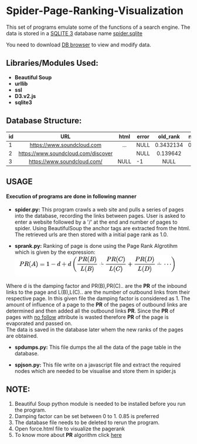 # Spider-Page-Ranking-Visualization
This set of programs emulate some of the functions of a search engine. The data is stored in a [SQLITE 3](https://www.sqlite.org) database name [spider.sqlite](../blob/master/spider.sqlite)

You need to download [DB browser](https://sqlitebrowser.org/dl/) to view and modify data.

## Libraries/Modules Used:
* **Beautiful Soup**
* **urllib**
* **ssl**
* **D3.v2.js**
* **sqlite3**
## Database Structure:

| id| URL                      | html            | error        | old_rank    | new_rank |  
|---|:--------------------------:|:---------------:|--------------|:-----------:|---------:|
| 1 | https://www.soundcloud.com | <html><head>... | NULL         | 0.3432134   | 0.289767 |
| 2 | https://www.soundcloud.com/discover | <!DOCTYPE html> | NULL         | 0.139642    | 0.14221  |
| 3 | https://www.soundcloud.com/ | NULL            | -1           | NULL        | 1.0      |  

## USAGE
#### Execution of programs are done in following manner
* **spider.py:** This program crawls a web site and pulls a series of pages into the database, recording the links between pages. User is asked to enter a website followed by a '/' at the end and number of pages to spider. Using BeautifulSoup the anchor tags are extracted from the html. The retrieved urls are then stored with a initial page rank as 1.0. 

* **sprank.py:** Ranking of page is done using the Page Rank Algrotihm which is given by the expression: ![alt text](Screenshots/pagerank.PNG "Page rank Algorithm")

Where d is the damping factor and PR(B),PR(C).. are the **PR** of the inbound links to the page and L(B),L(C).. are the number of outbound links from their respective page. In this given file the damping factor is considered as 1. The amount of influence of a page to the **PR** of the pages of outbound links are determined and then added all the outbound links **PR**. Since the **PR** of pages with [no follow](https://en.wikipedia.org/wiki/Nofollow) attribute is wasted therefore **PR** of the page is evaporated and passed on.   
The data is saved in the database later whem the new ranks of the pages are obtained.

* **spdumps.py:** This file dumps the all the data of the page table in the database.

* **spjson.py:** This file write on a javascript file and extract the required nodes which are needed to be visualise and store them in spider.js

## NOTE:
1. Beautiful Soup python module is needed to be installed before you run the program.
2. Damping factor can be set between 0 to 1. 0.85 is preferred
3. The database file needs to be deleted to rerun the program.
4. Open force.html file to visualize the pagerank
5. To know more about **PR** algorithm click [here](https://www.geeksforgeeks.org/page-rank-algorithm-implementation/) 
